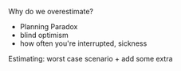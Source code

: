 Why do we overestimate?

- Planning Paradox
- blind optimism
- how often you're interrupted, sickness

Estimating: worst case scenario + add some extra